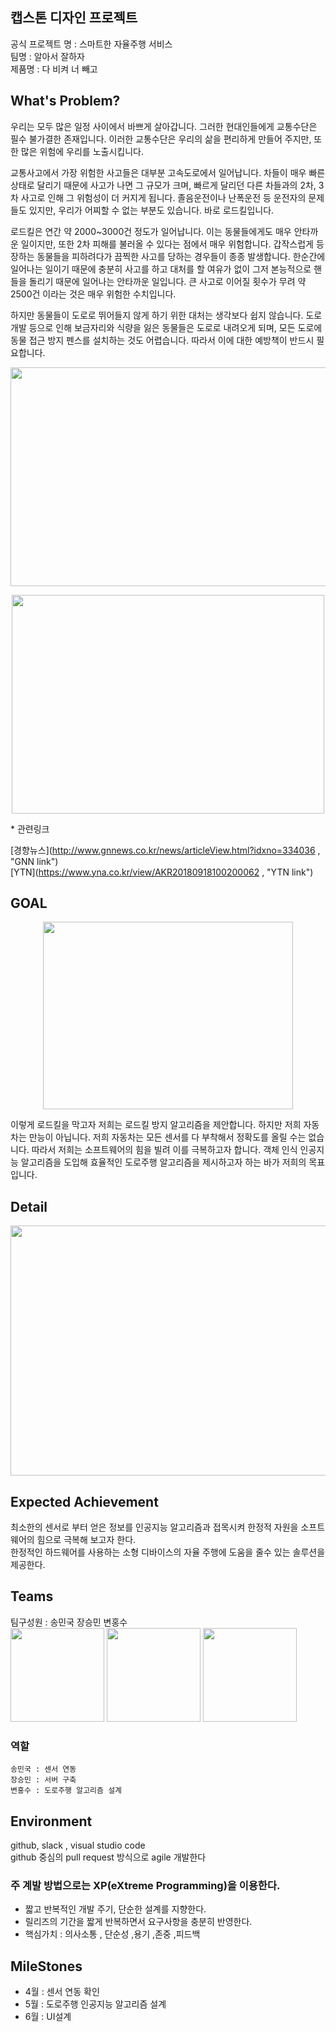 ## 캡스톤 디자인 프로젝트 

  공식 프로젝트 명 : 스마트한 자율주행 서비스    
  팀명 :  알아서 잘하자    
  제품명 : 다 비켜 너 빼고    

  
## What's Problem? 
   
  우리는 모두 많은 일정 사이에서 바쁘게 살아갑니다. 그러한 현대인들에게 교통수단은 필수 불가결한 존재입니다. 이러한 교통수단은 우리의 삶을 편리하게 만들어 주지만, 또한 많은 위험에 우리를 노출시킵니다.
  
  교통사고에서 가장 위험한 사고들은 대부분 고속도로에서 일어납니다. 차들이 매우 빠른 상태로 달리기 때문에 사고가 나면 그 규모가 크며, 빠르게 달리던 다른 차들과의 2차, 3차 사고로 인해 그 위험성이 더 커지게 됩니다. 졸음운전이나 난폭운전 등 운전자의 문제들도 있지만, 우리가 어찌할 수 없는 부분도 있습니다. 바로 로드킬입니다.
  
  로드킬은 연간 약 2000~3000건 정도가 일어납니다. 이는 동물들에게도 매우 안타까운 일이지만, 또한 2차 피해를 불러올 수 있다는 점에서 매우 위험합니다. 갑작스럽게 등장하는 동물들을 피하려다가 끔찍한 사고를 당하는 경우들이 종종 발생합니다. 한순간에 일어나는 일이기 때문에 충분히 사고를 하고 대처를 할 여유가 없이 그저 본능적으로 핸들을 돌리기 때문에 일어나는 안타까운 일입니다. 큰 사고로 이어질 횟수가 무려 약 2500건 이라는 것은 매우 위험한 수치입니다.
  
  하지만 동물들이 도로로 뛰어들지 않게 하기 위한 대처는 생각보다 쉽지 않습니다. 도로 개발 등으로 인해 보금자리와 식량을 잃은 동물들은 도로로 내려오게 되며, 모든 도로에 동물 접근 방지 펜스를 설치하는 것도 어렵습니다. 따라서 이에 대한 예방책이 반드시 필요합니다.    
  <p align="center"><img src="https://github.com/2020Capston6/Capston/blob/master/img/news1.png" width="600" height="350"></p>        
  <p align="center"><img src="https://github.com/2020Capston6/Capston/blob/master/img/news2.png" width="500" height="350"></p>
  * 관련링크

  [경향뉴스](http://www.gnnews.co.kr/news/articleView.html?idxno=334036 , "GNN link")     
  [YTN](https://www.yna.co.kr/view/AKR20180918100200062 , "YTN link")

  
  
## GOAL
  <p align="center"><img src="https://github.com/2020Capston6/Capston/blob/master/img/kill_graph.png" width="400" height="300"></p>    
  이렇게 로드킬을 막고자 저희는 로드킬 방지 알고리즘을 제안합니다.    
  하지만 저희 자동차는 만능이 아닙니다. 저희 자동차는 모든 센서를 다 부착해서 정확도를 올릴 수는 없습니다.    
  따라서 저희는 소프트웨어의 힘을 빌려 이를 극복하고자 합니다.       
  객체 인식 인공지능 알고리즘을 도입해 효율적인 도로주행 알고리즘을 제시하고자 하는 바가 저희의 목표입니다.       
  

  
## Detail
  
  <p align="center"><img src="https://github.com/2020Capston6/Capston/blob/master/img/main.JPG" width="700" height="400"></p>
 
  
## Expected Achievement
  
  최소한의 센서로 부터 얻은 정보를 인공지능 알고리즘과 접목시켜 한정적 자원을 소프트웨어의 힘으로 극복해 보고자 한다.    
  한정적인 하드웨어를 사용하는 소형 디바이스의 자율 주행에 도움을 줄수 있는 솔루션을 제공한다.
  
## Teams
  
  팀구성원 : 송민국 장승민 변홍수    
  <img src="https://github.com/2020Capston6/Capston/blob/master/img/1.jpeg" width="150" height="150">
  <img src="https://github.com/2020Capston6/Capston/blob/master/img/2.jpeg" width="150" height="150">
  <img src="https://github.com/2020Capston6/Capston/blob/master/img/3.jpeg" width="150" height="150">    
  ### 역할
    송민국 : 센서 연동
    장승민 : 서버 구축
    변홍수 : 도로주행 알고리즘 설계


## Environment

  github, slack , visual studio code    
  github 중심의 pull request 방식으로 agile 개발한다
  ### 주 계발 방법으로는 XP(eXtreme Programming)을 이용한다.
+ 짧고 반복적인 개발 주기, 단순한 설계를 지향한다.
+ 릴리즈의 기간을 짧게 반복하면서 요구사항을 충분히 반영한다.
+ 핵심가치 : 의사소통 , 단순성 ,용기 ,존중 ,피드백
  
 
## MileStones 
  * 4월 : 센서 연동 확인 
  * 5월 : 도로주행 인공지능 알고리즘 설계
  * 6월 : UI설계
  
